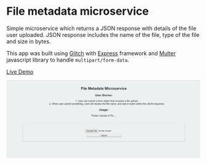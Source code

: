 # File metadata microservice
Simple microservice which returns a JSON response with details of the file user uploaded. JSON response includes the name of the file, 
type of the file and size in bytes.

This app was built using [Glitch](https://glitch.com/) with [Express](https://expressjs.com/) framework and [Multer](https://www.npmjs.com/package/multer)
javascript library to handle `multipart/form-data`.

[Live Demo](https://entertaining-cupboard.glitch.me/)

![alt text](https://github.com/DilanLivera/file-metadata-microservice/blob/master/public/img/file-metadata-microservice-img.png)
